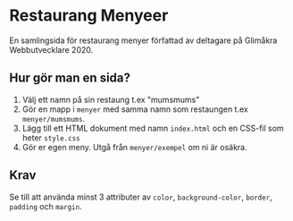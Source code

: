# Restaurang Menyeer

En samlingsida för restaurang menyer författad av deltagare på Glimåkra Webbutvecklare 2020.

## Hur gör man en sida?

1.  Välj ett namn på sin restaung t.ex "mumsmums"
2.  Gör en mapp i `menyer` med samma namn som restaungen t.ex `menyer/mumsmums`.
3.  Lägg till ett HTML dokument med namn `index.html` och en CSS-fil som heter `style.css`
4.  Gör er egen meny. Utgå från `menyer/exempel` om ni är osäkra.

## Krav

Se till att använda minst 3 attributer av `color`, `background-color`, `border`, `padding` och `margin`.
